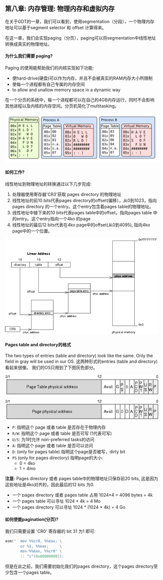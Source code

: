 ## 第八章: 内存管理: 物理内存和虚拟内存

在关于GDT的一章，我们可以看到，使用segmentation（分段），一个物理内存地址可以基于segment selector 和 offset 计算得来。

在这一章，我们会实现paging（分页），paging可以将segmentation中线性地址转换成真实的物理地址。

#### 为什么我们需要 paging?

Paging 的使用能帮助我们的内核实现如下功能:

* 使hard-drive(硬盘)可以作为内存，并且不会被真实的RAM内存大小所限制
* 使每一个进程都有自己专属的内存空间
* to allow and unallow memory space in a dynamic way


在一个分页的系统中，每一个进程都可以在自己的4GB内存运行，同时不会影响其他进程以及内核的内存空间。分页机简化了multitasking。

![Processes memories](./processes.png)

#### 如何工作?

线性地址到物理地址的转换通过以下几步完成:

1. 处理器使用寄存器'CR3'获取 pages directory 的物理地址
2. 线性地址的前10 bits代表pages directory的offset(偏移），从0到1023，指向pages directory 的一个entry。这个entry包含着pages table的物理地址。
3. 线性地址中接下来的10 bits代表pages table中的offset，指向pages table 中的entry。这个entry指向一个4ko 的page
4. 线性地址的最后12 bits代表在4ko page中的offset(从0到4095), 指向4ko page中的一个位置。

![Address translation](./paging_memory.png)

#### Pages table and directory的格式

The two types of entries (table and directory) look like the same. Only the field in gray will be used in our OS.
这两种形式的entries (table and directory)看起来很像。 我们的OS只用到了下图灰色部分。

![Page directory entry](./page_directory_entry.png)

![Page table entry](./page_table_entry.png)

* `P`: 指明这个 page 或者 table 是否存在于物理内存
* `R/W`: 指明这个 page 或者 table 是否可写 (1代表可写)
* `U/S`: 为1时允许 non-preferred tasks的访问
* `A`: 指明这个 page 或者 table 是否可以访问
* `D`: (only for pages table) 指明这个page是否被写，dirty bit
* `PS` (only for pages directory) 指明page的大小:
    * 0 = 4ko
    * 1 = 4mo

**注意:** Pages directory 或者 pages table中的物理地址只保存前20 bits, 这是因为这些地址是4ko对齐的，因此最后的12 bits 为0.
* 一个 pages directory 或者 pages table 占用 1024*4 = 4096 bytes = 4k
* 一个 pages table 可以寻址 1024 * 4k = 4 Mo
* 一个 pages directory 可以寻址 1024 * (1024 * 4k) = 4 Go

#### 如何使能pagination(分页)?

我们只需要设置 'CR0' 寄存器的 bit 31 为1 即可:

```asm
asm("  mov %%cr0, %%eax; \
       or %1, %%eax;     \
       mov %%eax, %%cr0" \
       :: "i"(0x80000000));
```

但是在此之前，我们需要初始化我们的pages directory，这个pages directory至少包含一个pages table。



